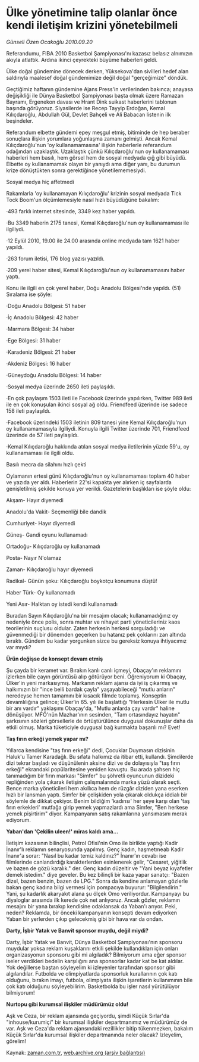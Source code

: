 # Ülke yönetimine talip olanlar önce kendi iletişim krizini yönetebilmeli

*Günseli Özen Ocakoğlu 2010.09.20*

<td class="news-spot">
<p>Referandumu, FIBA 2010 Basketbol Şampiyonası'nı kazasız belasız alnımızın akıyla atlattık. Ardına ikinci çeyrekteki büyüme haberleri geldi.</p>
<p><p>Ülke doğal gündemine dönecek derken, Yüksekova'dan sivilleri hedef alan saldırıyla maalesef doğal gündemimize değil doğal "gerçeğimize" döndük.
<p> Geçtiğimiz haftanın gündemine Ajans Press'in verilerinden bakınca; anayasa değişikliği ile Dünya Basketbol Şampiyonası başta olmak üzere Ramazan Bayramı, Ergenekon davası ve Hrant Dink suikast haberlerini tablonun başında görüyoruz. Siyasilerde ise Recep Tayyip Erdoğan, Kemal Kılıçdaroğlu, Abdullah Gül, Devlet Bahçeli ve Ali Babacan listenin ilk beşindeler.
<p> Referandum elbette gündemi epey meşgul etmiş, bitiminde de hep beraber sonuçlara ilişkin yorumlara yoğunlaşma zamanı gelmişti. Ancak Kemal Kılıçdaroğlu'nun 'oy kullanamamasına' ilişkin haberlerle referandum odağından uzaklaştık. Uzaklaştık çünkü Kılıçdaroğlu'nun oy kullanamaması haberleri hem basılı, hem görsel hem de sosyal medyada çığ gibi büyüdü. Elbette oy kullanamamak olayın bir yanıydı ama diğer yanı, bu durumun krize dönüştükten sonra gerektiğince yönetilememesiydi.
<p>Sosyal medya hiç affetmedi
<p>Rakamlarla 'oy kullanamayan Kılıçdaroğlu' krizinin sosyal medyada Tick Tock Boom'un ölçümlemesiyle nasıl hızlı büyüdüğüne bakalım:
<p> ·493 farklı internet sitesinde, 3349 kez haber yapıldı.
<p> ·Bu 3349 haberin 2175 tanesi, Kemal Kılıçdaroğlu'nun oy kullanamaması ile ilgiliydi.
<p> ·12 Eylül 2010, 19.00 ile 24.00 arasında online medyada tam 1621 haber yapıldı.
<p> ·263 forum iletisi, 176 blog yazısı yazıldı.
<p> ·209 yerel haber sitesi, Kemal Kılıçdaroğlu'nun oy kullanamamasını haber yaptı.
<p> Konu ile ilgili en çok yerel haber, Doğu Anadolu Bölgesi'nde yapıldı. (51) Sıralama ise şöyle:
<p> ·Doğu Anadolu Bölgesi: 51 haber
<p> ·İç Anadolu Bölgesi: 42 haber
<p> ·Marmara Bölgesi: 34 haber
<p> ·Ege Bölgesi: 31 haber
<p> ·Karadeniz Bölgesi: 21 haber
<p> ·Akdeniz Bölgesi: 16 haber
<p> ·Güneydoğu Anadolu Bölgesi: 14 haber
<p> ·Sosyal medya üzerinde 2650 ileti paylaşıldı.
<p> ·En çok paylaşım 1503 ileti ile Facebook üzerinde yapılırken, Twitter 989 ileti ile en çok konuşulan ikinci sosyal ağ oldu. Friendfeed üzerinde ise sadece 158 ileti paylaşıldı.
<p> ·Facebook üzerindeki 1503 iletinin 809 tanesi yine Kemal Kılıçdaroğlu'nun oy kullanamamasıyla ilgiliydi. Konuyla ilgili Twitter üzerinde 701, Friendfeed üzerinde de 57 ileti paylaşıldı.
<p> ·Kemal Kılıçdaroğlu hakkında atılan sosyal medya iletilerinin yüzde 59'u, oy kullanamaması ile ilgili oldu.
<p>Basılı mecra da silahını hızlı çekti 
<p>Oylamanın ertesi günü Kılıçdaroğlu'nun oy kullanamaması toplam 40 haber ve yazıda yer aldı. Haberlerin 22'si kapakta yer alırken iç sayfalarda genişletilmiş şekilde konuya yer verildi. Gazetelerin başlıkları ise şöyle oldu:
<p>Akşam- Hayır diyemedi
<p>Anadolu'da Vakit- Seçmenliği bile dandik
<p>Cumhuriyet- Hayır diyemedi
<p>Güneş- Gandi oyunu kullanamadı
<p>Ortadoğu- Kılıçdaroğlu oy kullanamadı
<p>Posta- Nayır N'olamaz
<p>Zaman- Kılıçdaroğlu hayır diyemedi
<p>Radikal- Günün şoku: Kılıçdaroğlu boykotçu konumuna düştü!
<p>Haber Türk- Oy kullanamadı
<p>Yeni Asır- Halktan oy istedi kendi kullanamadı
<p> Buradan Sayın Kılıçdaroğlu'na bir mesajım olacak; kullanamadığınız oy nedeniyle önce polis, sonra muhtar ve nihayet parti yöneticileriniz kaos teorilerinin suçlusu oldular. Zaten herkesin herkesi sorguladığı ve güvenmediği bir dönemden geçerken bu hatanız pek çoklarını zan altında bıraktı. Gündem bu kadar yorgunken sizce bu gereksiz konuya ihtiyacımız var mıydı?
<p><b>Ürün değişse de konsept devam etmiş</b>
<p>Şu çayda bir keramet var. Bırakın kanlı canlı içmeyi, Obaçay'ın reklamını izlerken bile çayın görüntüsü alıp götürüyor beni. Öğreniyorum ki Obaçay, Ülker'in yeni markasıymış. Markanın reklam ajansı da iyi iş çıkarmış ve halkımızın bir "ince belli bardak çayla" yaşayabileceği "mutlu anların" neredeyse hemen tamamını bir kısacık filmde toplamış. Konseptin devamlılığına gelince; Ülker'in 65. yılı ile başlattığı "Herkesin Ülker ile mutlu bir anı vardır" yaklaşımı Obaçay'da, "Mutlu anlarda çay vardır" haline dönüşüyor. MFÖ'nün Mazhar'ının sesinden, "Tam ortasındayız hayatın" şarkısının sözleri görsellerle de örtüştürülünce duygusal dokunuşlar daha da etkili olmuş. Marka tüketiciyle duygusal bağ kurmakta başarılı mı? Evet!
<p><b>Taş fırın erkeği yemek yapar mı?</b>
<p>Yıllarca kendisine "taş fırın erkeği" dedi, Çocuklar Duymasın dizisinin Haluk'u Tamer Karadağlı. Bu sıfata halkımız da itibar etti, kullandı. Şimdilerde dizi tekrar başladı ve düşünülenin aksine dizi ve de dolayısıyla "taş fırın erkeği" ekrandaki popülaritesine yeniden kavuştu. Bu arada şahsen hiç tanımadığım bir fırın markası "Simfer" bu şöhretli oyuncunun dizideki repliğinden yola çıkarak iletişim çalışmalarında marka yüzü olarak seçti. Bence marka yöneticileri hem akıllıca hem de rüzgâr diziden yana eserken hızlı bir lansman yaptı. Simfer bir çelişkiden yola çıkarak oldukça iddialı bir söylemle de dikkat çekiyor. Benim bildiğim 'kadınsı' her şeye karşı olan 'taş fırın erkekleri' mutfağa girip yemek yapmazlardı ama Simfer, "Ben herkese yemek pişirtirim" diyor. Kampanyanın satış rakamlarına yansımasını merak ediyorum.
<p><b>Yaban'dan 'Çekilin uleen!' miras kaldı ama...</b>
<p>İletişim kazasının bilinçlisi, Petrol Ofisi'nin Omo ile birlikte yaptığı Kadir İnanır'lı reklamın senaryosunda yapılmış. Genç kadın, haşmetmeab Kadir İnanır'a sorar: "Nasıl bu kadar temiz kaldınız?" İnanır'ın cevabı ise filmlerinde canlandırdığı karakterlerden esinlenerek gelir, "Cesaret, yiğitlik ve bazen de gözü karalık." der. Genç kadın düzeltir ve "Yani beyaz kıyafetler demek istedim." diye geveler. Bu kez bilinçli bir kaza yapar sanatçı: "Bazen dizel, bazen benzin, bazen de LPG." Sonra da kendine anlamayan gözlerle bakan genç kadına bilgi vermesi için pompacıya buyurur: "Bilgilendirin." Yani, şu kadarlık akaryakıt alana şu ölçek Omo veriliyordur. Kampanyayı bu diyaloglar arasında ilk kerede çok net anlıyoruz. Ancak gözler, reklamın mesajını bir yana bırakıp kendisine odaklansak da Yaban'ı arıyor. Peki, neden? Reklamda, bir önceki kampanyanın konsepti devam ediyorken Yaban bir yerlerden çıkıp gelecekmiş gibi bir hava var da ondan.
<p><b>Darty, İşbir Yatak ve Banvit sponsor muydu, değil miydi?</b>
<p>Darty, İşbir Yatak ve Banvit, Dünya Basketbol Şampiyonası'nın sponsoru muydular yoksa reklam kuşaklarını etkili şekilde kullandıkları için onları organizasyonun sponsoru gibi mi algıladık? Bilmiyorum ama eğer sponsor iseler verdikleri bedelin karşılığını ana sponsorlar kadar kat be kat aldılar. Yok değillerse baştan söyleyelim ki izleyenler tarafından sponsor gibi algılandılar. Futbolda ve olimpiyatlarda sponsorluk kurallarının çok katı olduğunu, bırakın imayı, futbola, olimpiyata ilişkin işaretlerin kullanımının bile çok katı olduğunu söyleyebilirim. Basketbolda bu işler nasıl yürütülüyor bilmiyorum!
<p><b>Nurtopu gibi kurumsal ilişkiler müdürümüz oldu!</b>
<p>Aşk ve Ceza, bir reklam ajansında geçiyordu, şimdi Küçük Sırlar'da "inhouse/kurumiçi" bir kurumsal ilişkiler departmanımız ve müdürümüz de var. Aşk ve Ceza'da reklam ajansındaki rezillikler bitip tükenmezken, bakalım Küçük Sırlar'da kurumsal ilişkiler departmanında neler olacak? İzleyelim, görelim!</p>
<a href="http://web.archive.org/web/20101130075151/mailto:g.ocakoglu@zaman.com.tr">
</a></p></p></p></p></p></p></p></p></p></p></p></p></p></p></p></p></p></p></p></p></p></p></p></p></p></p></p></p></p></p></p></p></p></p></p></p></p></p></p></p></p></p></p></p></p></td>

Kaynak: [zaman.com.tr](http://zaman.com.tr/yazar.do?yazino=1029632), [web.archive.org (arşiv bağlantısı)](http://web.archive.org/web/20101130075151/http://zaman.com.tr/yazar.do?yazino=1029632)
